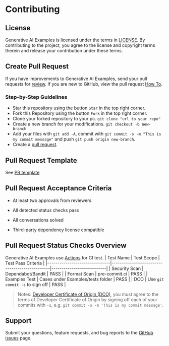 # Contributing

## License

Generative AI Examples is licensed under the terms in [LICENSE](/LICENSE).
By contributing to the project, you agree to the license and copyright terms therein and release your contribution under these terms.

## Create Pull Request

If you have improvements to Generative AI Examples, send your pull requests for
[review](https://github.com/opea-project/GenAIExamples/pulls).
If you are new to GitHub, view the pull request [How To](https://help.github.com/articles/using-pull-requests/).

### Step-by-Step Guidelines

- Star this repository using the button `Star` in the top right corner.
- Fork this Repository using the button `Fork` in the top right corner.
- Clone your forked repository to your pc.
  `git clone "url to your repo"`
- Create a new branch for your modifications.
  `git checkout -b new-branch`
- Add your files with `git add -A`, commit with `git commit -s -m "This is my commit message"` and push `git push origin new-branch`.
- Create a [pull request](https://github.com/opea-project/GenAIExamples/pulls).

## Pull Request Template

See [PR template](/.github/pull_request_template.md)

## Pull Request Acceptance Criteria

- At least two approvals from reviewers

- All detected status checks pass

- All conversations solved

- Third-party dependency license compatible

## Pull Request Status Checks Overview

Generative AI Examples use [Actions](https://github.com/opea-project/GenAIExamples/actions) for CI test.
| Test Name | Test Scope | Test Pass Criteria |
|-------------------------------|-----------------------------------------------|---------------------------|
| Security Scan | Dependabot/Bandit | PASS |
| Format Scan | pre-commit.ci | PASS |
| Examples Test | Cases under Examples/tests folder | PASS |
| DCO | Use `git commit -s` to sign off | PASS |

> Notes: [Developer Certificate of Origin (DCO)](https://en.wikipedia.org/wiki/Developer_Certificate_of_Origin), you must agree to the terms of Developer Certificate of Origin by signing off each of your commits with `-s`, e.g. `git commit -s -m 'This is my commit message'`.

## Support

Submit your questions, feature requests, and bug reports to the [GitHub issues](https://github.com/opea-project/GenAIExamples/issues) page.
